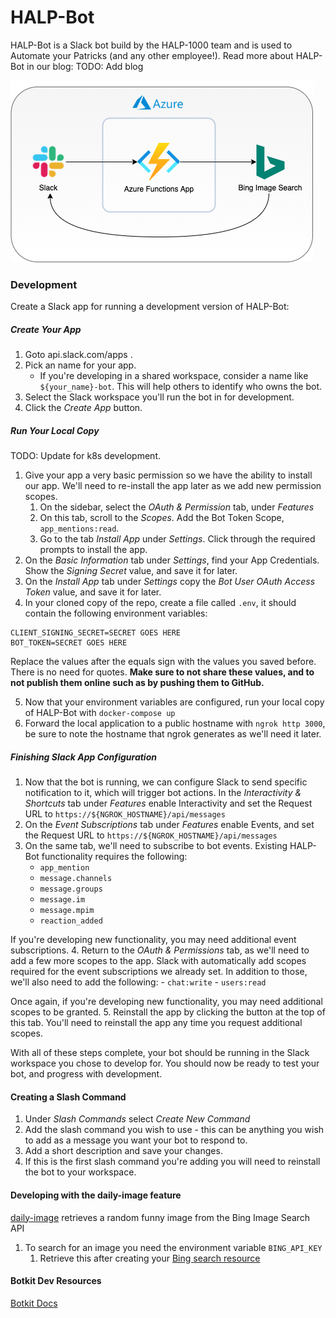 # HALP-Bot

HALP-Bot is a Slack bot build by the HALP-1000 team and is used to Automate your Patricks (and any other employee!). Read more about HALP-Bot in our blog: TODO: Add blog

![](/img/HALP.png)
### Development

Create a Slack app for running a development version of HALP-Bot:

##### Create Your App

1. Goto api.slack.com/apps .
2. Pick an name for your app.
    - If you're developing in a shared workspace, consider a name like `${your_name}-bot`.
This will help others to identify who owns the bot.
3. Select the Slack workspace you'll run the bot in for development.
4. Click the *Create App* button.

##### Run Your Local Copy
TODO: Update for k8s development.

1. Give your app a very basic permission so we have the ability to install
our app. We'll need to re-install the app later as we add new permission scopes.
    1. On the sidebar, select the *OAuth & Permission* tab, under *Features*
    2. On this tab, scroll to the *Scopes*. Add the Bot Token Scope, `app_mentions:read`.
    3. Go to the tab *Install App* under *Settings*. Click through the required
prompts to install the app.
2. On the *Basic Information* tab under *Settings*, find your App Credentials.
Show the *Signing Secret* value, and save it for later.
1. On the *Install App* tab under *Settings* copy the *Bot User OAuth Access Token*
value, and save it for later.
1. In your cloned copy of the repo, create a file called `.env`, it should contain the following environment variables:
```
CLIENT_SIGNING_SECRET=SECRET GOES HERE
BOT_TOKEN=SECRET GOES HERE
```
Replace the values after the equals sign with the values you saved before.
There is no need for quotes. **Make sure to not share these values, and to not
publish them online such as by pushing them to GitHub.**

5. Now that your environment variables are configured, run your local copy
of HALP-Bot with `docker-compose up`
6. Forward the local application to a public hostname with `ngrok http 3000`,
be sure to note the hostname that ngrok generates as we'll need it later.

##### Finishing Slack App Configuration

1. Now that the bot is running, we can configure Slack to send specific
notification to it, which will trigger bot actions. In the
*Interactivity & Shortcuts* tab under *Features* enable Interactivity and set
the Request URL to `https://${NGROK_HOSTNAME}/api/messages`
2. On the *Event Subscriptions* tab under *Features* enable Events, and set the
Request URL to `https://${NGROK_HOSTNAME}/api/messages`
3. On the same tab, we'll need to subscribe to bot events. Existing HALP-Bot
functionality requires the following:
    - `app_mention`
    - `message.channels`
    - `message.groups`
    - `message.im`
    - `message.mpim`
    - `reaction_added`
    
If you're developing new functionality, you may need additional event
subscriptions.
4. Return to the *OAuth & Permissions* tab, as we'll need to add a few more
scopes to the app. Slack with automatically add scopes required for the event
subscriptions we already set. In addition to those, we'll also need to add the
following:
    - `chat:write`
    - `users:read`
    
Once again, if you're developing new functionality, you may need additional
scopes to be granted.
5. Reinstall the app by clicking the button at the top of this tab. You'll need
to reinstall the app any time you request additional scopes.

With all of these steps complete, your bot should be running in the Slack
workspace you chose to develop for. You should now be ready to test your bot,
and progress with development.

#### Creating a Slash Command
1. Under *Slash Commands* select *Create New Command*
2. Add the slash command you wish to use - this can be anything you wish to add as a message you want your bot to respond to.
3. Add a short description and save your changes.
4. If this is the first slash command you're adding you will need to reinstall the bot to your workspace.

#### Developing with the daily-image feature
[daily-image](./features/daily-image.js) retrieves a random funny image from the Bing Image Search API
1. To search for an image you need the environment variable `BING_API_KEY`
   1. Retrieve this after creating your [Bing search resource](https://docs.microsoft.com/en-us/bing/search-apis/bing-web-search/create-bing-search-service-resource#create-your-bing-resource)


#### Botkit Dev Resources
[Botkit Docs](https://botkit.ai/docs/v4)

